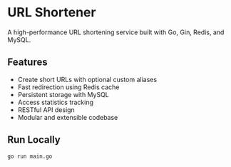 # URL Shortener

A high-performance URL shortening service built with Go, Gin, Redis, and MySQL.

## Features
- Create short URLs with optional custom aliases
- Fast redirection using Redis cache
- Persistent storage with MySQL
- Access statistics tracking
- RESTful API design
- Modular and extensible codebase

## Run Locally

```bash
go run main.go
